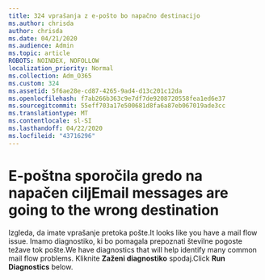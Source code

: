 ```yaml
---
title: 324 vprašanja z e-pošto bo napačno destinacijo
ms.author: chrisda
author: chrisda
ms.date: 04/21/2020
ms.audience: Admin
ms.topic: article
ROBOTS: NOINDEX, NOFOLLOW
localization_priority: Normal
ms.collection: Adm_O365
ms.custom: 324
ms.assetid: 5f6ae28e-cd87-4265-9ad4-d13c201c12da
ms.openlocfilehash: f7ab266b363c9e7df7de9208720558fea1ed6e37
ms.sourcegitcommit: 55eff703a17e500681d8fa6a87eb067019ade3cc
ms.translationtype: MT
ms.contentlocale: sl-SI
ms.lasthandoff: 04/22/2020
ms.locfileid: "43716296"
---
```

# <a name="email-messages-are-going-to-the-wrong-destination"></a><span data-ttu-id="46673-102">E-poštna sporočila gredo na napačen cilj</span><span class="sxs-lookup"><span data-stu-id="46673-102">Email messages are going to the wrong destination</span></span>

<span data-ttu-id="46673-103">Izgleda, da imate vprašanje pretoka pošte.</span><span class="sxs-lookup"><span data-stu-id="46673-103">It looks like you have a mail flow issue.</span></span> <span data-ttu-id="46673-104">Imamo diagnostiko, ki bo pomagala prepoznati številne pogoste težave tok pošte.</span><span class="sxs-lookup"><span data-stu-id="46673-104">We have diagnostics that will help identify many common mail flow problems.</span></span> <span data-ttu-id="46673-105">Kliknite **Zaženi diagnostiko** spodaj.</span><span class="sxs-lookup"><span data-stu-id="46673-105">Click **Run Diagnostics** below.</span></span>
